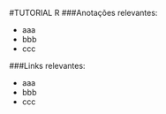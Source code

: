 #TUTORIAL R
###Anotações relevantes:
 - aaa
 - bbb
 - ccc

###Links relevantes:
 - aaa
 - bbb
 - ccc

